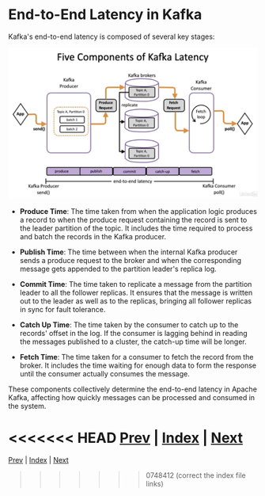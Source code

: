 # End-to-End Latency in Kafka

Kafka's end-to-end latency is composed of several key stages:

![endtoendlatencydiagram](assets/endToEndLatency.png)

- **Produce Time**: The time taken from when the application logic produces a record to when the produce request containing the record is sent to the leader partition of the topic. It includes the time required to process and batch the records in the Kafka producer.

- **Publish Time**: The time between when the internal Kafka producer sends a produce request to the broker and when the corresponding message gets appended to the partition leader's replica log.

- **Commit Time**: The time taken to replicate a message from the partition leader to all the follower replicas. It ensures that the message is written out to the leader as well as to the replicas, bringing all follower replicas in sync for fault tolerance.

- **Catch Up Time**: The time taken by the consumer to catch up to the records' offset in the log. If the consumer is lagging behind in reading the messages published to a cluster, the catch-up time will be longer.

- **Fetch Time**: The time taken for a consumer to fetch the record from the broker. It includes the time waiting for enough data to form the response until the consumer actually consumes the message.

These components collectively determine the end-to-end latency in Apache Kafka, affecting how quickly messages can be processed and consumed in the system.

<<<<<<< HEAD
[Prev](03.KafkaOptimizationTheorem.md) | [Index](INDEX.md) | [Next](05.TopicProducerConsumerSetup.md)
=======
[Prev](03.KafkaOptimizationTheorem.md) | [Index](../INDEX.md) | [Next](05.TopicProducerConsumerSetup.md)
>>>>>>> 0748412 (correct the index file links)


